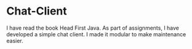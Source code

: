 # Chat-Client

I have read the book Head First Java. As part of assignments, I have developed a simple chat client. 
I made it modular to make maintenance easier.
